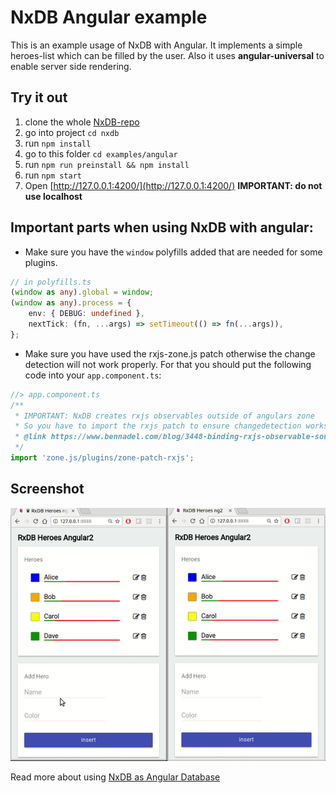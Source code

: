 # NxDB Angular example

This is an example usage of NxDB with Angular.
It implements a simple heroes-list which can be filled by the user.
Also it uses **angular-universal** to enable server side rendering.

## Try it out
1. clone the whole [NxDB-repo](https://github.com/nxpkg/nxdb)
2. go into project `cd nxdb`
3. run `npm install`
4. go to this folder `cd examples/angular`
5. run `npm run preinstall && npm install`
6. run `npm start`
7. Open [http://127.0.0.1:4200/](http://127.0.0.1:4200/) **IMPORTANT: do not use localhost**

## Important parts when using NxDB with angular:
- Make sure you have the `window` polyfills added that are needed for some plugins.
```ts
// in polyfills.ts
(window as any).global = window;
(window as any).process = {
    env: { DEBUG: undefined },
    nextTick: (fn, ...args) => setTimeout(() => fn(...args)),
};
```

- Make sure you have used the rxjs-zone.js patch otherwise the change detection will not work properly. For that you should put the following code into your `app.component.ts`:
```ts
//> app.component.ts
/**
 * IMPORTANT: NxDB creates rxjs observables outside of angulars zone
 * So you have to import the rxjs patch to ensure changedetection works correctly.
 * @link https://www.bennadel.com/blog/3448-binding-rxjs-observable-sources-outside-of-the-ngzone-in-angular-6-0-2.htm
 */
import 'zone.js/plugins/zone-patch-rxjs';
```


## Screenshot

![angular2](docfiles/angular2.gif)

Read more about using [NxDB as Angular Database](https://nxpkg.github.io/articles/angular-database.html)
